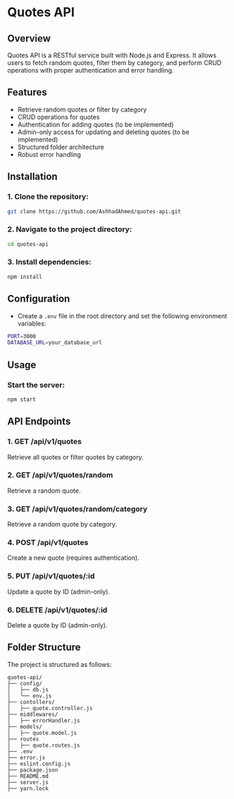 # Quotes API

## Overview

Quotes API is a RESTful service built with Node.js and Express. It allows users to fetch random quotes, filter them by category, and perform CRUD operations with proper authentication and error handling.

## Features

- Retrieve random quotes or filter by category
- CRUD operations for quotes
- Authentication for adding quotes (to be implemented)
- Admin-only access for updating and deleting quotes (to be implemented)
- Structured folder architecture
- Robust error handling

## Installation

### 1. Clone the repository:

```sh
git clone https://github.com/AshhadAhmed/quotes-api.git
```

### 2. Navigate to the project directory:

```sh
cd quotes-api
```

### 3. Install dependencies:

```sh
npm install
```

## Configuration
- Create a `.env` file in the root directory and set the following environment variables:

```sh
PORT=3000
DATABASE_URL=your_database_url
```

## Usage

### Start the server:

```sh
npm start
```

## API Endpoints

### 1. GET /api/v1/quotes

Retrieve all quotes or filter quotes by category.

### 2. GET /api/v1/quotes/random

Retrieve a random quote.

### 3. GET /api/v1/quotes/random/category

Retrieve a random quote by category.

### 4. POST /api/v1/quotes

Create a new quote (requires authentication).

### 5. PUT /api/v1/quotes/:id

Update a quote by ID (admin-only).

### 6. DELETE /api/v1/quotes/:id

Delete a quote by ID (admin-only).

## Folder Structure

The project is structured as follows:

```
quotes-api/
├── config/
│   ├── db.js
│   └── env.js
├── contollers/
│   ├── quote.controller.js
├── middlewares/
│   ├── errorHandler.js
├── models/
│   ├── quote.model.js
├── routes
│   ├── quote.routes.js
├── .env
├── error.js
├── eslint.config.js
├── package.json
├── README.md
├── server.js
├── yarn.lock
```